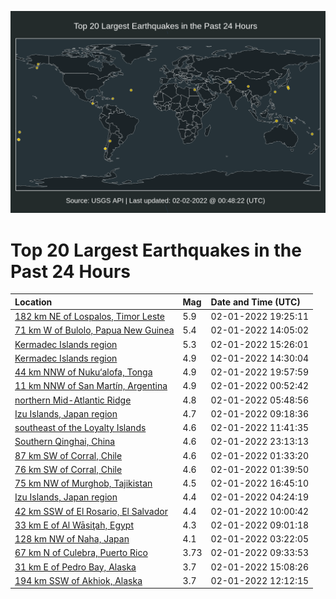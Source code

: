 ![Map](./map.png)

# Top 20 Largest Earthquakes in the Past 24 Hours

| Location | Mag | Date and Time (UTC) |
|:---|:---|:---|
| [182 km NE of Lospalos, Timor Leste](https://earthquake.usgs.gov/earthquakes/eventpage/us7000gh1g) | 5.9 | 02-01-2022 19:25:11 |
| [71 km W of Bulolo, Papua New Guinea](https://earthquake.usgs.gov/earthquakes/eventpage/us7000ggxx) | 5.4 | 02-01-2022 14:05:02 |
| [Kermadec Islands region](https://earthquake.usgs.gov/earthquakes/eventpage/us7000ggyz) | 5.3 | 02-01-2022 15:26:01 |
| [Kermadec Islands region](https://earthquake.usgs.gov/earthquakes/eventpage/us7000ggy4) | 4.9 | 02-01-2022 14:30:04 |
| [44 km NNW of Nuku‘alofa, Tonga](https://earthquake.usgs.gov/earthquakes/eventpage/us7000gh3s) | 4.9 | 02-01-2022 19:57:59 |
| [11 km NNW of San Martín, Argentina](https://earthquake.usgs.gov/earthquakes/eventpage/us7000gguj) | 4.9 | 02-01-2022 00:52:42 |
| [northern Mid-Atlantic Ridge](https://earthquake.usgs.gov/earthquakes/eventpage/us7000ggww) | 4.8 | 02-01-2022 05:48:56 |
| [Izu Islands, Japan region](https://earthquake.usgs.gov/earthquakes/eventpage/us7000ggx0) | 4.7 | 02-01-2022 09:18:36 |
| [southeast of the Loyalty Islands](https://earthquake.usgs.gov/earthquakes/eventpage/us7000ggxc) | 4.6 | 02-01-2022 11:41:35 |
| [Southern Qinghai, China](https://earthquake.usgs.gov/earthquakes/eventpage/us7000gh5y) | 4.6 | 02-01-2022 23:13:13 |
| [87 km SW of Corral, Chile](https://earthquake.usgs.gov/earthquakes/eventpage/us7000gguu) | 4.6 | 02-01-2022 01:33:20 |
| [76 km SW of Corral, Chile](https://earthquake.usgs.gov/earthquakes/eventpage/us7000gguw) | 4.6 | 02-01-2022 01:39:50 |
| [75 km NW of Murghob, Tajikistan](https://earthquake.usgs.gov/earthquakes/eventpage/us7000ggz8) | 4.5 | 02-01-2022 16:45:10 |
| [Izu Islands, Japan region](https://earthquake.usgs.gov/earthquakes/eventpage/us7000ggvv) | 4.4 | 02-01-2022 04:24:19 |
| [42 km SSW of El Rosario, El Salvador](https://earthquake.usgs.gov/earthquakes/eventpage/us7000ggx7) | 4.4 | 02-01-2022 10:00:42 |
| [33 km E of Al Wāsiţah, Egypt](https://earthquake.usgs.gov/earthquakes/eventpage/us7000ggx5) | 4.3 | 02-01-2022 09:01:18 |
| [128 km NW of Naha, Japan](https://earthquake.usgs.gov/earthquakes/eventpage/us7000ggvf) | 4.1 | 02-01-2022 03:22:05 |
| [67 km N of Culebra, Puerto Rico](https://earthquake.usgs.gov/earthquakes/eventpage/pr2022032001) | 3.73 | 02-01-2022 09:33:53 |
| [31 km E of Pedro Bay, Alaska](https://earthquake.usgs.gov/earthquakes/eventpage/ak0221h66dix) | 3.7 | 02-01-2022 15:08:26 |
| [194 km SSW of Akhiok, Alaska](https://earthquake.usgs.gov/earthquakes/eventpage/ak0221h4ewf5) | 3.7 | 02-01-2022 12:12:15 |
